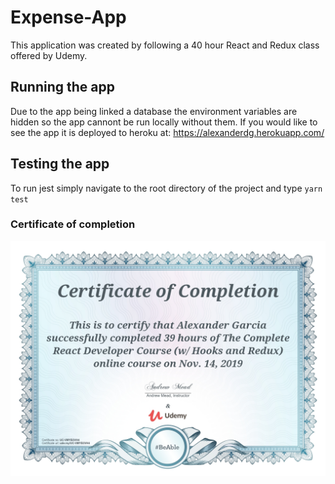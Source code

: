 # Expense-App
This application was created by following a 40 hour React and Redux class offered by Udemy. 
## Running the app
Due to the app being linked a database the environment variables are hidden so the app cannont be run locally without them. If you would like to see the app it is deployed to heroku at: https://alexanderdg.herokuapp.com/
## Testing the app
To run jest simply navigate to the root directory of the project and type `yarn test`

### Certificate of completion
![Certificate](certMeadReact.jpg)
